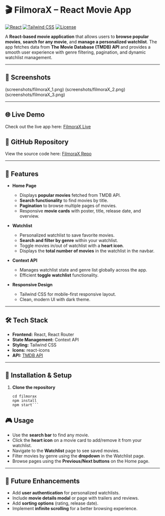 # 🎬 FilmoraX – React Movie App

[![React](https://img.shields.io/badge/React-18.2.0-blue?logo=react&logoColor=white)](https://reactjs.org/)
[![Tailwind CSS](https://img.shields.io/badge/Tailwind_CSS-3.3.2-blue?logo=tailwind-css&logoColor=white)](https://tailwindcss.com/)
[![License](https://img.shields.io/badge/License-MIT-green)](https://opensource.org/licenses/MIT)

A **React-based movie application** that allows users to **browse popular movies**, **search for any movie**, and **manage a personalized watchlist**. The app fetches data from **The Movie Database (TMDB) API** and provides a smooth user experience with genre filtering, pagination, and dynamic watchlist management.

---

## 📸 Screenshots
(screenshots/filmoraX_1.png)
(screenshots/filmoraX_2.png)
(screenshots/filmoraX_3.png)

---

## 🌐 Live Demo

Check out the live app here: [FilmoraX Live](https://filmora-x.vercel.app/)

## 📂 GitHub Repository

View the source code here: [FilmoraX Repo](https://github.com/Srinithish-dev-lab/FilmoraX)

---

## 🌟 Features

- **Home Page**
  - Displays **popular movies** fetched from TMDB API.
  - **Search functionality** to find movies by title.
  - **Pagination** to browse multiple pages of movies.
  - Responsive **movie cards** with poster, title, release date, and overview.

- **Watchlist**
  - Personalized watchlist to save favorite movies.
  - **Search and filter by genre** within your watchlist.
  - Toggle movies in/out of watchlist with a **heart icon**.
  - Displays the **total number of movies** in the watchlist in the navbar.

- **Context API**
  - Manages watchlist state and genre list globally across the app.
  - Efficient **toggle watchlist** functionality.

- **Responsive Design**
  - Tailwind CSS for mobile-first responsive layout.
  - Clean, modern UI with dark theme.

---

## 🛠 Tech Stack

- **Frontend:** React, React Router  
- **State Management:** Context API  
- **Styling:** Tailwind CSS  
- **Icons:** react-icons  
- **API:** [TMDB API](https://www.themoviedb.org/documentation/api)

---

## 🚀 Installation & Setup

1. **Clone the repository**

   ```git clone https://github.com/<your-username>/filmorax.git
   cd filmorax
   npm install
   npm start```

## 🎮 Usage

- Use the **search bar** to find any movie.
- Click the **heart icon** on a movie card to add/remove it from your watchlist.
- Navigate to the **Watchlist** page to see saved movies.
- Filter movies by genre using the **dropdown** in the Watchlist page.
- Browse pages using the **Previous/Next buttons** on the Home page.

---

## 🔮 Future Enhancements

- Add **user authentication** for personalized watchlists.
- Include **movie details modal** or page with trailers and reviews.
- Add **sorting options** (rating, release date).
- Implement **infinite scrolling** for a better browsing experience.


